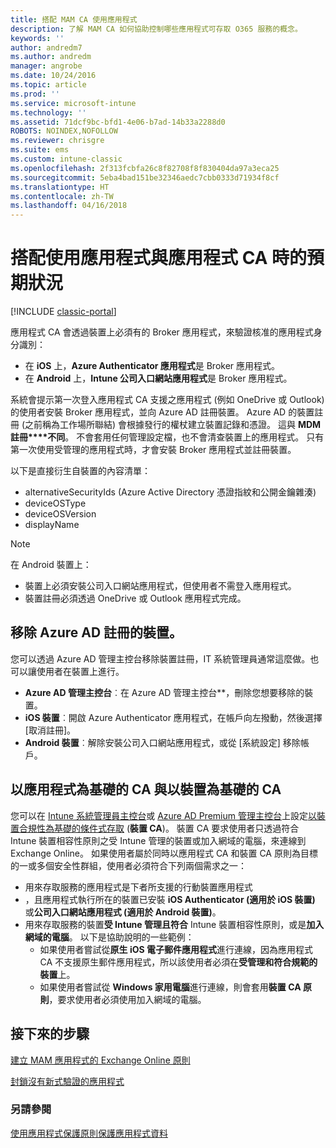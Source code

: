 ```yaml
---
title: 搭配 MAM CA 使用應用程式
description: 了解 MAM CA 如何協助控制哪些應用程式可存取 O365 服務的概念。
keywords: ''
author: andredm7
ms.author: andredm
manager: angrobe
ms.date: 10/24/2016
ms.topic: article
ms.prod: ''
ms.service: microsoft-intune
ms.technology: ''
ms.assetid: 71dcf9bc-bfd1-4e06-b7ad-14b33a2288d0
ROBOTS: NOINDEX,NOFOLLOW
ms.reviewer: chrisgre
ms.suite: ems
ms.custom: intune-classic
ms.openlocfilehash: 2f313fcbfa26c8f82708f8f830404da97a3eca25
ms.sourcegitcommit: 5eba4bad151be32346aedc7cbb0333d71934f8cf
ms.translationtype: HT
ms.contentlocale: zh-TW
ms.lasthandoff: 04/16/2018
---
```

# <a name="what-to-expect-when-using-an-app-with-app-based-ca"></a>搭配使用應用程式與應用程式 CA 時的預期狀況

[!INCLUDE [classic-portal](../includes/classic-portal.md)]

應用程式 CA 會透過裝置上必須有的 Broker 應用程式，來驗證核准的應用程式身分識別：
*  在 **iOS** 上，**Azure Authenticator 應用程式**是 Broker 應用程式。
* 在 **Android** 上，**Intune 公司入口網站應用程式**是 Broker 應用程式。 

系統會提示第一次登入應用程式 CA 支援之應用程式 (例如 OneDrive 或 Outlook) 的使用者安裝 Broker 應用程式，並向 Azure AD 註冊裝置。 Azure AD 的裝置註冊 (之前稱為工作場所聯結) 會根據發行的權杖建立裝置記錄和憑證。  這與 **MDM 註冊****不同**。 不會套用任何管理設定檔，也不會清查裝置上的應用程式。  只有第一次使用受管理的應用程式時，才會安裝 Broker 應用程式並註冊裝置。

以下是直接衍生自裝置的內容清單：

* alternativeSecurityIds (Azure Active Directory 憑證指紋和公開金鑰雜湊)
* deviceOSType
* deviceOSVersion
* displayName

> [!NOTE]
> 在 Android 裝置上：
>   * 裝置上必須安裝公司入口網站應用程式，但使用者不需登入應用程式。
>   * 裝置註冊必須透過 OneDrive 或 Outlook 應用程式完成。

## <a name="to-remove-a-device-from-azure-ad-registration"></a>移除 Azure AD 註冊的裝置。
您可以透過 Azure AD 管理主控台移除裝置註冊，IT 系統管理員通常這麼做。也可以讓使用者在裝置上進行。

* **Azure AD 管理主控台**︰在 Azure AD 管理主控台**，刪除您想要移除的裝置。
* **iOS 裝置**︰開啟 Azure Authenticator 應用程式，在帳戶向左撥動，然後選擇 [取消註冊]。  
* **Android 裝置**︰解除安裝公司入口網站應用程式，或從 [系統設定] 移除帳戶。

## <a name="app-based-ca-with-device-based-ca"></a>以應用程式為基礎的 CA 與以裝置為基礎的 CA  

您可以在 [Intune 系統管理員主控台](https://manage.microsoft.com)或 [Azure AD Premium 管理主控台](https://manage.windowsazure.com)上設定[以裝置合規性為基礎的條件式存取](restrict-access-to-email-and-o365-services-with-microsoft-intune.md) (<strong>裝置 CA</strong>)。 裝置 CA 要求使用者只透過符合 Intune 裝置相容性原則之受 Intune 管理的裝置或加入網域的電腦，來連線到 Exchange Online。  如果使用者屬於同時以應用程式 CA 和裝置 CA 原則為目標的一或多個安全性群組，使用者必須符合下列兩個需求之一：
* 用來存取服務的應用程式是下者所支援的行動裝置應用程式 
* ，且應用程式執行所在的裝置已安裝 **iOS Authenticator (適用於 iOS 裝置)** 或**公司入口網站應用程式 (適用於 Android 裝置)**。
* 用來存取服務的裝置**受 Intune 管理且符合** Intune 裝置相容性原則，或是**加入網域的電腦**。  以下是協助說明的一些範例：
  * 如果使用者嘗試從**原生 iOS 電子郵件應用程式**進行連線，因為應用程式 CA 不支援原生郵件應用程式，所以該使用者必須在**受管理和符合規範的裝置**上。
  * 如果使用者嘗試從 **Windows 家用電腦**進行連線，則會套用**裝置 CA 原則**，要求使用者必須使用加入網域的電腦。

## <a name="next-steps"></a>接下來的步驟
[建立 MAM 應用程式的 Exchange Online 原則](mam-ca-for-exchange-online.md)

[封鎖沒有新式驗證的應用程式](block-apps-with-no-modern-authentication.md)

### <a name="see-also"></a>另請參閱

[使用應用程式保護原則保護應用程式資料](protect-app-data-using-mobile-app-management-policies-with-microsoft-intune.md)
